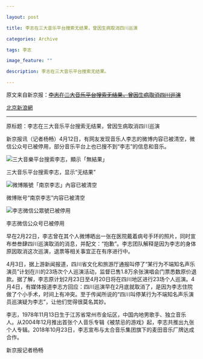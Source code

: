 ```yaml
---

layout: post

title: 李志在三大音乐平台搜索无结果，曾因生病取消四川巡演

categories: Archive

tags: 李志

image_feature: ""

description: 李志在三大音乐平台搜索无结果。

---
```


原文来自新京报：~~[李志在三大音乐平台搜索无结果，曾因生病取消四川巡演](http://bjnews.com.cn/ent/2019/04/12/567107.html)~~

[北京新浪網](https://news.sina.com.tw/cobrand/sinacn/)

---

原标题：李志在三大音乐平台搜索无结果，曾因生病取消四川巡演

新京报讯（记者杨畅）4月12日，有网友发现音乐人李志的微博内容已被清空，微信公众号已被停用，部分音乐平台上也已搜不到“李志”的信息和音乐。

![三大音樂平台搜索李志，顯示「無結果」](https://i.loli.net/2019/04/13/5cb122f8d7eee.jpg)

三大音乐平台搜索李志，显示“无结果”

![微博賬號「南京李志」內容已被清空](https://i.loli.net/2019/04/13/5cb122f9e019b.jpg)

微博账号“南京李志”内容已被清空

![李志微信公眾號已被停用](https://i.loli.net/2019/04/13/5cb122fa99d15.jpg)

李志微信公众号已被停用

早在2月22日，李志曾在其个人微博晒出一张在医院戴着病号手环的照片，同时宣布叁叁肆四川巡演取消的消息，并配文：“抱歉”。李志团队解释是因为李志的身体原因取消这次巡演，退票等相关事宜正在有序进行中。

4月3日，据上游新闻报道，四川省文化和旅游厅通报叫停了“某行为不端知名声乐演员”计划在川的23场次个人巡演活动，监督已售1.8万余张演唱会门票悉数原价退款。据了解，李志原计划2月23日至4月20日将在四川地区进行23场个人巡演。4月4日，有媒体报道李志方回应：四川巡演早在2月底就取消了，是因为李志住院做了个小手术，时间上有冲突。至于传闻所说的“四川叫停某行为不端知名声乐演员巡演疑为李志”，让他们觉得很莫名其妙。

李志，1978年11月13日生于江苏省常州市金坛区，中国内地男歌手、独立音乐人。从2004年12月推出首张个人音乐专辑《被禁忌的游戏》起，李志共推出九张个人专辑。2018年10月23日，李志宣布与太合音乐集团旗下的麦田音乐厂牌达成合作。

新京报记者杨畅

